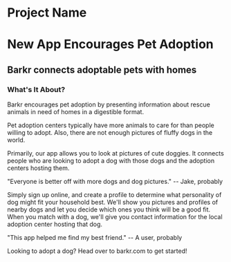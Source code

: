 # Project Name #

<!-- 
> This material was originally posted [here](http://www.quora.com/What-is-Amazons-approach-to-product-development-and-product-management). It is reproduced here for posterities sake.

There is an approach called "working backwards" that is widely used at Amazon. They work backwards from the customer, rather than starting with an idea for a product and trying to bolt customers onto it. While working backwards can be applied to any specific product decision, using this approach is especially important when developing new products or features.

For new initiatives a product manager typically starts by writing an internal press release announcing the finished product. The target audience for the press release is the new/updated product's customers, which can be retail customers or internal users of a tool or technology. Internal press releases are centered around the customer problem, how current solutions (internal or external) fail, and how the new product will blow away existing solutions.

If the benefits listed don't sound very interesting or exciting to customers, then perhaps they're not (and shouldn't be built). Instead, the product manager should keep iterating on the press release until they've come up with benefits that actually sound like benefits. Iterating on a press release is a lot less expensive than iterating on the product itself (and quicker!).

If the press release is more than a page and a half, it is probably too long. Keep it simple. 3-4 sentences for most paragraphs. Cut out the fat. Don't make it into a spec. You can accompany the press release with a FAQ that answers all of the other business or execution questions so the press release can stay focused on what the customer gets. My rule of thumb is that if the press release is hard to write, then the product is probably going to suck. Keep working at it until the outline for each paragraph flows. 

Oh, and I also like to write press-releases in what I call "Oprah-speak" for mainstream consumer products. Imagine you're sitting on Oprah's couch and have just explained the product to her, and then you listen as she explains it to her audience. That's "Oprah-speak", not "Geek-speak".

Once the project moves into development, the press release can be used as a touchstone; a guiding light. The product team can ask themselves, "Are we building what is in the press release?" If they find they're spending time building things that aren't in the press release (overbuilding), they need to ask themselves why. This keeps product development focused on achieving the customer benefits and not building extraneous stuff that takes longer to build, takes resources to maintain, and doesn't provide real customer benefit (at least not enough to warrant inclusion in the press release).
 -->
 
<!-- ## Heading ##
  > Name the product in a way the reader (i.e. your target customers) will understand. -->
# New App Encourages Pet Adoption
<!-- ## Sub-Heading ##
  > Describe who the market for the product is and what benefit they get. One sentence only underneath the title. -->
## Barkr connects adoptable pets with homes

<!-- ## Summary ##
  > Give a summary of the product and the benefit. Assume the reader will not read anything else so make this paragraph good. -->
### What's It About?
Barkr encourages pet adoption by presenting information about rescue animals in need of homes in a digestible format.
<!-- ## Problem ##
  > Describe the problem your product solves. -->
Pet adoption centers typically have more animals to care for than people willing to adopt. Also, there are not enough pictures of fluffy dogs in the world.

<!-- ## Solution ##
  > Describe how your product elegantly solves the problem. -->
Primarily, our app allows you to look at pictures of cute doggies. It connects people who are looking to adopt a dog with those dogs and the adoption centers hosting them.

<!-- ## Quote from You ##
  > A quote from a spokesperson in your company. -->
"Everyone is better off with more dogs and dog pictures." -- Jake, probably

<!-- ## How to Get Started ##
  > Describe how easy it is to get started. -->
Simply sign up online, and create a profile to determine what personality of dog might fit your household best. We'll show you pictures and profiles of nearby dogs and let you decide which ones you think will be a good fit. When you match with a dog, we'll give you contact information for the local adoption center hosting that dog.

<!-- ## Customer Quote ##
  > Provide a quote from a hypothetical customer that describes how they experienced the benefit. -->
"This app helped me find my best friend." -- A user, probably

<!-- ## Closing and Call to Action ##
  > Wrap it up and give pointers where the reader should go next. -->
Looking to adopt a dog? Head over to barkr.com to get started!

